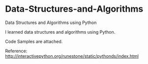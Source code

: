 # Data-Structures-and-Algorithms
Data Structures and Algorithms using Python

I learned data structures and algorithms using Python.


Code Samples are attached.

Reference:
http://interactivepython.org/runestone/static/pythonds/index.html

